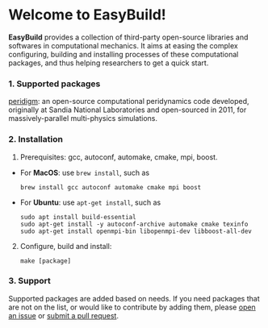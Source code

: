 Welcome to EasyBuild!
================

**EasyBuild** provides a collection of third-party open-source libraries and softwares in computational mechanics. It aims at easing the complex configuring, building and installing processes of these computational packages, and thus helping researchers to get a quick start. 

### 1. Supported packages

[peridigm](https://github.com/peridigm/peridigm.git): an open-source computational peridynamics code developed, originally at Sandia National Laboratories and open-sourced in 2011, for massively-parallel multi-physics simulations.

### 2. Installation

 1. Prerequisites: gcc, autoconf, automake, cmake, mpi, boost.

   - For **MacOS**: use ``brew install``, such as

       ```
       brew install gcc autoconf automake cmake mpi boost
       ```

   - For **Ubuntu**: use ``apt-get install``, such as

       ```
       sudo apt install build-essential
       sudo apt-get install -y autoconf-archive automake cmake texinfo
       sudo apt-get install openmpi-bin libopenmpi-dev libboost-all-dev
       ```

 2. Configure, build and install:

    ```
    make [package]
    ```

### 3. Support

Supported packages are added based on needs. If you need packages that are not on the list, or would like to contribute by adding them, please [open an issue](https://github.com/net-dem/easy_build/issues) or [submit a pull request](https://github.com/net-dem/easy_build/pulls).